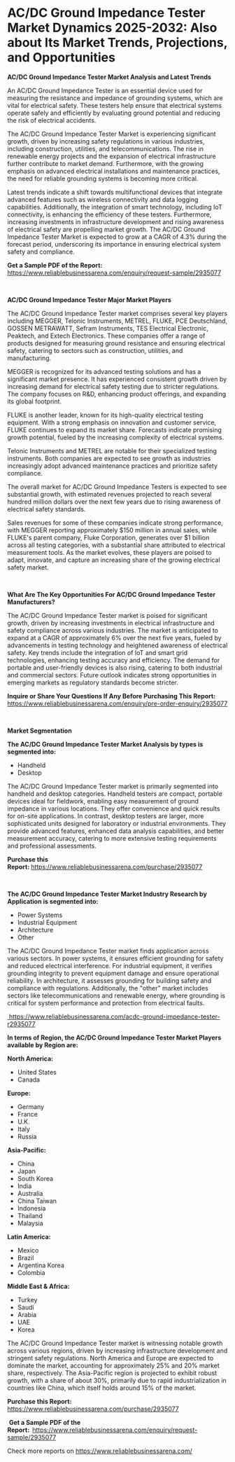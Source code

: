 <p><h1>AC/DC Ground Impedance Tester Market Dynamics 2025-2032: Also about Its Market Trends, Projections, and Opportunities</h1></p><p><strong>AC/DC Ground Impedance Tester Market Analysis and Latest Trends</strong></p>
<p><p>An AC/DC Ground Impedance Tester is an essential device used for measuring the resistance and impedance of grounding systems, which are vital for electrical safety. These testers help ensure that electrical systems operate safely and efficiently by evaluating ground potential and reducing the risk of electrical accidents.</p><p>The AC/DC Ground Impedance Tester Market is experiencing significant growth, driven by increasing safety regulations in various industries, including construction, utilities, and telecommunications. The rise in renewable energy projects and the expansion of electrical infrastructure further contribute to market demand. Furthermore, with the growing emphasis on advanced electrical installations and maintenance practices, the need for reliable grounding systems is becoming more critical.</p><p>Latest trends indicate a shift towards multifunctional devices that integrate advanced features such as wireless connectivity and data logging capabilities. Additionally, the integration of smart technology, including IoT connectivity, is enhancing the efficiency of these testers. Furthermore, increasing investments in infrastructure development and rising awareness of electrical safety are propelling market growth. The AC/DC Ground Impedance Tester Market is expected to grow at a CAGR of 4.3% during the forecast period, underscoring its importance in ensuring electrical system safety and compliance.</p></p>
<p><strong>Get a Sample PDF of the Report:&nbsp;</strong> <a href="https://www.reliablebusinessarena.com/enquiry/request-sample/2935077?utm_campaign=2947&utm_medium=2&utm_source=Github&utm_content=ia&utm_term=14032025&utm_id=acdc-ground-impedance-tester">https://www.reliablebusinessarena.com/enquiry/request-sample/2935077</a></p>
<p>&nbsp;</p>
<p><strong>AC/DC Ground Impedance Tester Major Market Players</strong></p>
<p><p>The AC/DC Ground Impedance Tester market comprises several key players including MEGGER, Telonic Instruments, METREL, FLUKE, PCE Deutschland, GOSSEN METRAWATT, Sefram Instruments, TES Electrical Electronic, Peaktech, and Extech Electronics. These companies offer a range of products designed for measuring ground resistance and ensuring electrical safety, catering to sectors such as construction, utilities, and manufacturing.</p><p>MEGGER is recognized for its advanced testing solutions and has a significant market presence. It has experienced consistent growth driven by increasing demand for electrical safety testing due to stricter regulations. The company focuses on R&D, enhancing product offerings, and expanding its global footprint.</p><p>FLUKE is another leader, known for its high-quality electrical testing equipment. With a strong emphasis on innovation and customer service, FLUKE continues to expand its market share. Forecasts indicate promising growth potential, fueled by the increasing complexity of electrical systems.</p><p>Telonic Instruments and METREL are notable for their specialized testing instruments. Both companies are expected to see growth as industries increasingly adopt advanced maintenance practices and prioritize safety compliance.</p><p>The overall market for AC/DC Ground Impedance Testers is expected to see substantial growth, with estimated revenues projected to reach several hundred million dollars over the next few years due to rising awareness of electrical safety standards.</p><p>Sales revenues for some of these companies indicate strong performance, with MEGGER reporting approximately $150 million in annual sales, while FLUKE's parent company, Fluke Corporation, generates over $1 billion across all testing categories, with a substantial share attributed to electrical measurement tools. As the market evolves, these players are poised to adapt, innovate, and capture an increasing share of the growing electrical safety market.</p></p>
<p>&nbsp;</p>
<p><strong>What Are The Key Opportunities For AC/DC Ground Impedance Tester Manufacturers?</strong></p>
<p><p>The AC/DC Ground Impedance Tester market is poised for significant growth, driven by increasing investments in electrical infrastructure and safety compliance across various industries. The market is anticipated to expand at a CAGR of approximately 6% over the next five years, fueled by advancements in testing technology and heightened awareness of electrical safety. Key trends include the integration of IoT and smart grid technologies, enhancing testing accuracy and efficiency. The demand for portable and user-friendly devices is also rising, catering to both industrial and commercial sectors. Future outlook indicates strong opportunities in emerging markets as regulatory standards become stricter.</p></p>
<p><strong>Inquire or Share Your Questions If Any Before Purchasing This Report:</strong> <a href="https://www.reliablebusinessarena.com/enquiry/pre-order-enquiry/2935077?utm_campaign=2947&utm_medium=2&utm_source=Github&utm_content=ia&utm_term=14032025&utm_id=acdc-ground-impedance-tester">https://www.reliablebusinessarena.com/enquiry/pre-order-enquiry/2935077</a></p>
<p>&nbsp;</p>
<p><strong>Market Segmentation</strong></p>
<p><strong>The AC/DC Ground Impedance Tester Market Analysis by types is segmented into:</strong></p>
<p><ul><li>Handheld</li><li>Desktop</li></ul></p>
<p><p>The AC/DC Ground Impedance Tester market is primarily segmented into handheld and desktop categories. Handheld testers are compact, portable devices ideal for fieldwork, enabling easy measurement of ground impedance in various locations. They offer convenience and quick results for on-site applications. In contrast, desktop testers are larger, more sophisticated units designed for laboratory or industrial environments. They provide advanced features, enhanced data analysis capabilities, and better measurement accuracy, catering to more extensive testing requirements and professional assessments.</p></p>
<p><strong>Purchase this Report:&nbsp;</strong><a href="https://www.reliablebusinessarena.com/purchase/2935077?utm_campaign=2947&utm_medium=2&utm_source=Github&utm_content=ia&utm_term=14032025&utm_id=acdc-ground-impedance-tester">https://www.reliablebusinessarena.com/purchase/2935077</a></p>
<p>&nbsp;</p>
<p><strong>The AC/DC Ground Impedance Tester Market Industry Research by Application is segmented into:</strong></p>
<p><ul><li>Power Systems</li><li>Industrial Equipment</li><li>Architecture</li><li>Other</li></ul></p>
<p><p>The AC/DC Ground Impedance Tester market finds application across various sectors. In power systems, it ensures efficient grounding for safety and reduced electrical interference. For industrial equipment, it verifies grounding integrity to prevent equipment damage and ensure operational reliability. In architecture, it assesses grounding for building safety and compliance with regulations. Additionally, the "other" market includes sectors like telecommunications and renewable energy, where grounding is critical for system performance and protection from electrical faults.</p></p>
<p><a href="https://www.reliablebusinessarena.com/acdc-ground-impedance-tester-r2935077?utm_campaign=2947&utm_medium=2&utm_source=Github&utm_content=ia&utm_term=14032025&utm_id=acdc-ground-impedance-tester">&nbsp;https://www.reliablebusinessarena.com/acdc-ground-impedance-tester-r2935077</a></p>
<p><strong>In terms of Region, the AC/DC Ground Impedance Tester Market Players available by Region are:</strong></p>
<p>
    <p> <strong> North America: </strong>
        <ul>
            <li>United States</li>
            <li>Canada</li>
        </ul>
        </p> 
    <p> <strong> Europe: </strong>
        <ul>
            <li>Germany</li>
            <li>France</li>
            <li>U.K.</li>
            <li>Italy</li>
            <li>Russia</li>
        </ul>
        </p> 
    <p> <strong> Asia-Pacific: </strong>
        <ul>
            <li>China</li>
            <li>Japan</li>
            <li>South Korea</li>
            <li>India</li>
            <li>Australia</li>
            <li>China Taiwan</li>
            <li>Indonesia</li>
            <li>Thailand</li>
            <li>Malaysia</li>
        </ul>
        </p> 
    <p> <strong> Latin America: </strong>
        <ul>
            <li>Mexico</li>
            <li>Brazil</li>
            <li>Argentina Korea</li>
            <li>Colombia</li>
        </ul>
        </p> 
    <p> <strong> Middle East & Africa: </strong>
        <ul>
            <li>Turkey</li>
            <li>Saudi</li>
            <li>Arabia</li>
            <li>UAE</li>
            <li>Korea</li>
        </ul>
    </p>
    </p>
<p><p>The AC/DC Ground Impedance Tester market is witnessing notable growth across various regions, driven by increasing infrastructure development and stringent safety regulations. North America and Europe are expected to dominate the market, accounting for approximately 25% and 20% market share, respectively. The Asia-Pacific region is projected to exhibit robust growth, with a share of about 30%, primarily due to rapid industrialization in countries like China, which itself holds around 15% of the market.</p></p>
<p><strong>Purchase this Report: </strong><a href="https://www.reliablebusinessarena.com/purchase/2935077?utm_campaign=2947&utm_medium=2&utm_source=Github&utm_content=ia&utm_term=14032025&utm_id=acdc-ground-impedance-tester">https://www.reliablebusinessarena.com/purchase/2935077</a></p>
<p>&nbsp;<strong>Get a Sample PDF of the Report:&nbsp;&nbsp;</strong><a href="https://www.reliablebusinessarena.com/enquiry/request-sample/2935077?utm_campaign=2947&utm_medium=2&utm_source=Github&utm_content=ia&utm_term=14032025&utm_id=acdc-ground-impedance-tester">https://www.reliablebusinessarena.com/enquiry/request-sample/2935077</a></p>
<p><strong></strong></p>
<p>Check more reports on <a href="https://www.reliablebusinessarena.com/?utm_campaign=2947&utm_medium=2&utm_source=Github&utm_content=ia&utm_term=14032025&utm_id=acdc-ground-impedance-tester">https://www.reliablebusinessarena.com/</a></p>